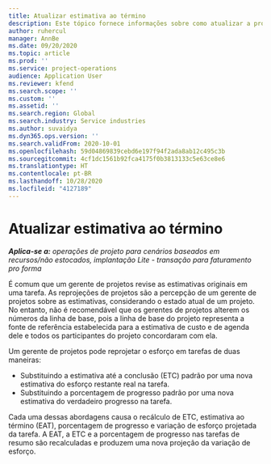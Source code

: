 ```yaml
---
title: Atualizar estimativa ao término
description: Este tópico fornece informações sobre como atualizar a projeção de esforço em um projeto.
author: ruhercul
manager: AnnBe
ms.date: 09/20/2020
ms.topic: article
ms.prod: ''
ms.service: project-operations
audience: Application User
ms.reviewer: kfend
ms.search.scope: ''
ms.custom: ''
ms.assetid: ''
ms.search.region: Global
ms.search.industry: Service industries
ms.author: suvaidya
ms.dyn365.ops.version: ''
ms.search.validFrom: 2020-10-01
ms.openlocfilehash: 59d04869839cebd6e197f94f2ada8ab12c495c3b
ms.sourcegitcommit: 4cf1dc1561b92fca4175f0b3813133c5e63ce8e6
ms.translationtype: HT
ms.contentlocale: pt-BR
ms.lasthandoff: 10/28/2020
ms.locfileid: "4127189"
---
```

# <a name="update-estimate-at-completion"></a>Atualizar estimativa ao término

_**Aplica-se a:** operações de projeto para cenários baseados em recursos/não estocados, implantação Lite - transação para faturamento pro forma_

É comum que um gerente de projetos revise as estimativas originais em uma tarefa. As reprojeções de projetos são a percepção de um gerente de projetos sobre as estimativas, considerando o estado atual de um projeto. No entanto, não é recomendável que os gerentes de projetos alterem os números da linha de base, pois a linha de base do projeto representa a fonte de referência estabelecida para a estimativa de custo e de agenda dele e todos os participantes do projeto concordaram com ela.

Um gerente de projetos pode reprojetar o esforço em tarefas de duas maneiras:

- Substituindo a estimativa até a conclusão (ETC) padrão por uma nova estimativa do esforço restante real na tarefa. 
- Substituindo a porcentagem de progresso padrão por uma nova estimativa do verdadeiro progresso na tarefa.

Cada uma dessas abordagens causa o recálculo de ETC, estimativa ao término (EAT), porcentagem de progresso e variação de esforço projetada da tarefa. A EAT, a ETC e a porcentagem de progresso nas tarefas de resumo são recalculadas e produzem uma nova projeção da variação de esforço.
